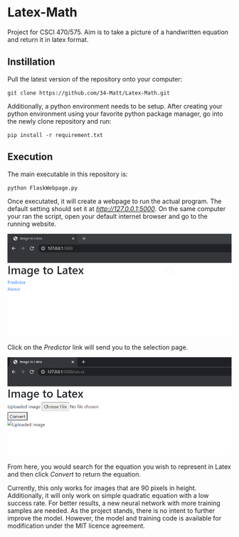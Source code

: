 # Latex-Math

Project for CSCI 470/575. Aim is to take a picture of a handwritten equation and return it in latex format.

## Instillation

Pull the latest version of the repository onto your computer:

```
git clone https://github.com/34-Matt/Latex-Math.git
```

Additionally, a python environment needs to be setup. After creating your python environment using your favorite python package manager, go into the newly clone repository and run:

```
pip install -r requirement.txt
```

## Execution

The main executable in this repository is:

```
python FlaskWebpage.py
```

Once executated, it will create a webpage to run the actual program. The default setting should set it at *http://127.0.0.1:5000*. On the same computer your ran the script, open your default internet browser and go to the running website. 

![Main Page](/Img/MainPage.png)

Click on the *Predictor* link will send you to the selection page.

![Selection Page](/Img/SelectPage.png)

From here, you would search for the equation you wish to represent in Latex and then click *Convert* to return the equation.

Currently, this only works for images that are 90 pixels in height. Additionally, it will only work on simple quadratic equation with a low success rate. For better results, a new neural network with more training samples are needed. As the project stands, there is no intent to further improve the model. However, the model and training code is available for modification under the MIT licence agreement.
